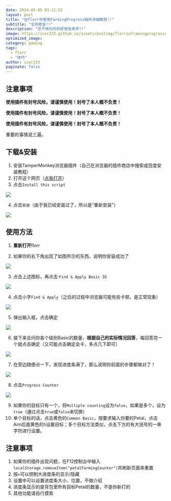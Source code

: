 ```yaml
---
date: 2024-05-05 03:11:52
layout: post
title: "在Florr中使用FarmingProgress插件详细教程!!"
subtitle: "全网首发!!"
description: "还不快叫你的好朋友来学!!"
image: https://icer233.github.io/assets/postimg/florrioframingprogressextensiontutorial/1.png
optimized_image: 
category: gaming
tags:
  - florr
  - "技巧"
author: icer233
paginate: false
---
```


## 注意事项

**使用插件有封号风险，请谨慎使用！封号了本人概不负责！**

**使用插件有封号风险，请谨慎使用！封号了本人概不负责！**

**使用插件有封号风险，请谨慎使用！封号了本人概不负责！**

重要的事情说三遍。

## 下载&安装

1. 安装TamperMonkey浏览器插件（自己在浏览器的插件商店中搜索或百度安装教程）
2. 打开这个网页（[点我打开](https://greasyfork.org/en/scripts/478531-florr-io-petal-farming-progress-counter)）
3. 点击`Install this script`

![](https://icer233.github.io/assets/postimg/florrioframingprogressextensiontutorial/2.png)

4. 点击`安装`（由于我已经安装过了，所以是“重新安装”）

![](https://icer233.github.io/assets/postimg/florrioframingprogressextensiontutorial/3.png)

## 使用方法

1. **重新打开**florr

2. 如果你的右下角出现了如图所示的东西，说明你安装成功了

![](https://icer233.github.io/assets/postimg/florrioframingprogressextensiontutorial/4.png)

3. 点击上述图标，再点击·`Find & Apply Basic ID`

![](https://icer233.github.io/assets/postimg/florrioframingprogressextensiontutorial/5.png)

4. 点击小字`Find & Apply`（之后的过程中浏览器可能有些卡顿，是正常现象）

![](https://icer233.github.io/assets/postimg/florrioframingprogressextensiontutorial/6.png)

5. 弹出输入框，点击确定

![](https://icer233.github.io/assets/postimg/florrioframingprogressextensiontutorial/7.png)

6. 接下来会问你各个级别Basic的数量，**根据自己的实际情况回答**，每回答完一个就点击确定（又可能点击确定会卡，多点几下即可）

![](https://icer233.github.io/assets/postimg/florrioframingprogressextensiontutorial/8.png)

7. 在旁边随便点一下，发现进度条满了，那么说明你前面的步骤都做对了！

![](https://icer233.github.io/assets/postimg/florrioframingprogressextensiontutorial/9.png)

8. 点击`Progress Counter`

![](https://icer233.github.io/assets/postimg/florrioframingprogressextensiontutorial/10.png)

9. 如果你的目标只有一个，将`Multiple counting`设为`false`，如果是多个，设为`true`（通过点击`true`或`false`来切换）
10. 单个目标的话，点击黄色的`Common Basic`，按要求输入你要的Petal，点击Aim后面黄色的`5`设置目标；多个目标方法类似，点击下方的有大括号的一串字符进行设置。

## 注意事项

1. 如果你的插件出现问题，在F12控制台中输入`localStorage.removeItem("petalFarmingCounter")`并刷新页面来重置
1. 按`=`可以控制大进度条的显示/隐藏
1. 设置中可以设置进度条大小、位置，不做介绍
1. 进度条显示的是背包里所有目标Petal的数量，不是你新打的
1. 其他功能请自行摸索

